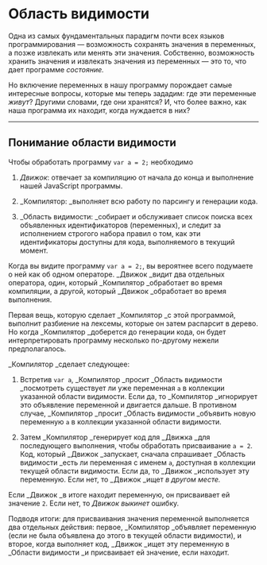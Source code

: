 # Область видимости

Одна из самых фундаментальных парадигм почти всех языков программирования — возможность сохранять значения в переменных, а позже извлекать или менять эти значения. Собственно, возможность хранить значения и извлекать значения из переменных — это то, что дает программе _состояние._

Но включение переменных в нашу программу порождает самые интересные вопросы, которые мы теперь зададим: где эти переменные _живут_? Другими словами, где они хранятся? И, что более важно, как наша программа их находит, когда нуждается в них?

---

## Понимание области видимости

Чтобы обработать программу `var a = 2;`  необходимо

1. _Движок_: отвечает за компиляцию от начала до конца и выполнение нашей JavaScript программы.

2. _Компилятор: _выполняет всю работу по парсингу и генерации кода.

3. _Область видимости: _собирает и обслуживает список поиска всех объявленных идентификаторов \(переменных\), и следит за исполнением строгого набора правил о том, как эти идентификаторы доступны для кода, выполняемого в текущий момент.

Когда вы видите программу `var a = 2;`, вы вероятнее всего подумаете о ней как об одном операторе. _Движок _видит два отдельных оператора, один, который _Компилятор _обработает во время компиляции, а другой, который _Движок _обработает во время выполнения.

Первая вещь, которую сделает _Компилятор _с этой программой, выполнит разбиение на лексемы, которые он затем распарсит в дерево. Но когда _Компилятор _доберется до генерации кода, он будет интерпретировать программу несколько по-другому нежели предполагалось.

_Компилятор _сделает следующее:

1. Встретив `var a`, _Компилятор _просит _Область видимости _посмотреть существует ли уже переменная `a` в коллекции указанной области видимости. Если да, то _Компилятор _игнорирует это объявление переменной и двигается дальше. В противном случае, _Компилятор _просит _Область видимости _объявить новую переменную `a` в коллекции указанной области видимости.

2. Затем _Компилятор _генерирует код для _Движка _для последующего выполнения, чтобы обработать присваивание `a = 2`. Код, который _Движок _запускает, сначала спрашивает _Область видимости _есть ли переменная с именем `a`, доступная в коллекции текущей области видимости. Если да, то _Движок _использует эту переменную. Если нет, то _Движок _ищет _в другом месте._

Если _Движок _в итоге находит переменную, он присваивает ей значение `2`. Если нет, то _Движок выкинет_ ошибку.

Подводя итоги: для присваивания значения переменной выполняется два отдельных действия: первое, _Компилятор _объявляет переменную \(если не была объявлена до этого в текущей области видимости\), и второе, когда выполняет код, _Движок _ищет эту переменную в _Области видимости _и присваивает ей значение, если находит.

